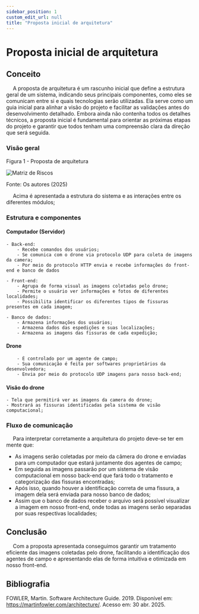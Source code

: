 ```yaml
---
sidebar_position: 1
custom_edit_url: null
title: "Proposta inicial de arquitetura"
---
```


# Proposta inicial de arquitetura
## Conceito
&emsp; A proposta de arquitetura é um rascunho inicial que define a estrutura geral de um sistema, indicando seus principais componentes, como eles se comunicam entre si e quais tecnologias serão utilizadas. Ela serve como um guia inicial para alinhar a visão do projeto e facilitar as validações antes do desenvolvimento detalhado. Embora ainda não contenha todos os detalhes técnicos, a proposta inicial é fundamental para orientar as próximas etapas do projeto e garantir que todos tenham uma compreensão clara da direção que será seguida.

### Visão geral

<p style={{textAlign: 'center'}}>Figura 1 - Proposta de arquitetura</p>
<div style={{margin: 25}}>
    <div style={{textAlign: 'center'}}>
        <img src={require("../../../../static/img/arquitetura.png").default} style={{width: 800}} alt="Matriz de Riscos" />
        <br/>
    </div>
</div>
<p style={{textAlign: 'center'}}>Fonte: Os autores (2025)</p>

&emsp; Acima é apresentada a estrutura do sistema e as interações entre os diferentes módulos;

### Estrutura e componentes

#### Computador (Servidor)

    - Back-end:
        - Recebe comandos dos usuários;
        - Se comunica com o drone via protocolo UDP para coleta de imagens da camera;
        - Por meio do protocolo HTTP envia e recebe informações do front-end e banco de dados
    
    - Front-end:
        - Agrupa de forma visual as imagens coletadas pelo drone;
        - Permite o usuário ver informações e fotos de diferentes localidades;
        - Possibilita identificar os diferentes tipos de fissuras presentes em cada imagem;
    
    - Banco de dados:
        - Armazena informações dos usuários;
        - Armazena dados das espedições e suas localizações;
        - Armazena as imagens das fissuras de cada expedição;
    
#### Drone
        - É controlado por um agente de campo;
        - Sua comunicação é feita por softwares proprietários da desenvolvedora;
        - Envia por meio do protocolo UDP imagens para nosso back-end;

#### Visão do drone
    - Tela que permitirá ver as imagens da camera do drone;
    - Mostrará as fissuras identificadas pela sistema de visão computacional;

### Fluxo de comunicação

&emsp; Para interpretar corretamente a arquitetura do projeto deve-se ter em mente que:

- As imagens serão coletadas por meio da câmera do drone e enviadas para um computador que estará juntamente dos agentes de campo;
- Em seguida as imagens passarão por um sistema de visão computacional em nosso back-end que fará todo o tratamento e categorização das fissuras encontradas;
- Após isso, quando houver a identificação correta de uma fissura, a imagem dela será enviada para nosso banco de dados;
- Assim que o banco de dados receber o arquivo será possível visualizar a imagem em nosso front-end, onde todas as imagens serão separadas por suas respectivas localidades;

## Conclusão

&emsp; Com a proposta apresentada conseguimos garantir um tratamento eficiente das imagens coletadas pelo drone, facilitando a identificação dos agentes de campo e apresentando elas de forma intuitiva e otimizada em nosso front-end.

## Bibliografia 

FOWLER, Martin. Software Architecture Guide. 2019. Disponível em: https://martinfowler.com/architecture/​. Acesso em: 30 abr. 2025.